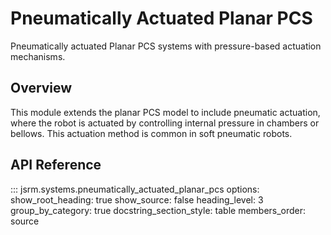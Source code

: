 # Pneumatically Actuated Planar PCS

Pneumatically actuated Planar PCS systems with pressure-based actuation mechanisms.

## Overview

This module extends the planar PCS model to include pneumatic actuation, where the robot is actuated by controlling internal pressure in chambers or bellows. This actuation method is common in soft pneumatic robots.

## API Reference

::: jsrm.systems.pneumatically_actuated_planar_pcs
    options:
      show_root_heading: true
      show_source: false
      heading_level: 3
      group_by_category: true
      docstring_section_style: table
      members_order: source
